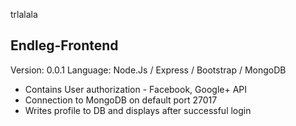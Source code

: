 trlalala



Endleg-Frontend
-
Version: 0.0.1
Language: Node.Js / Express / Bootstrap / MongoDB


- Contains User authorization - Facebook, Google+ API
- Connection to MongoDB on default port 27017
- Writes profile to DB and displays after successful login
